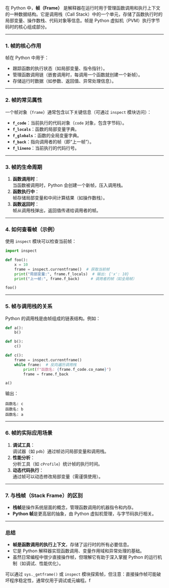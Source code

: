 在 Python 中，**帧（Frame）** 是解释器在运行时用于管理函数调用和执行上下文的一种数据结构。它是调用栈（Call Stack）中的一个单元，存储了函数执行时的局部变量、操作数栈、代码对象等信息。帧是 Python 虚拟机（PVM）执行字节码时的核心组成部分。

---

### **1. 帧的核心作用**
帧在 Python 中用于：
- 跟踪函数的执行状态（如局部变量、指令指针）。
- 管理函数调用链（嵌套调用时，每调用一个函数就创建一个新帧）。
- 存储运行时数据（如参数、返回值、异常处理信息）。

---

### **2. 帧的常见属性**
一个帧对象（`frame`）通常包含以下关键信息（可通过 `inspect` 模块访问）：
- **`f_code`**：当前执行的代码对象（`code` 对象，包含字节码）。
- **`f_locals`**：函数的局部变量字典。
- **`f_globals`**：函数的全局变量字典。
- **`f_back`**：指向调用者的帧（即“上一帧”）。
- **`f_lineno`**：当前执行的代码行号。

---

### **3. 帧的生命周期**
1. **函数调用时**：  
   当函数被调用时，Python 会创建一个新帧，压入调用栈。
2. **函数执行中**：  
   帧存储局部变量和中间计算结果（如操作数栈）。
3. **函数返回时**：  
   帧从调用栈弹出，返回值传递给调用者的帧。

---

### **4. 如何查看帧（示例）**
使用 `inspect` 模块可以检查当前帧：
```python
import inspect

def foo():
    x = 10
    frame = inspect.currentframe()  # 获取当前帧
    print("局部变量:", frame.f_locals)  # 输出: {'x': 10}
    print("上一帧:", frame.f_back)     # 调用者的帧（如全局帧）

foo()
```

---

### **5. 帧与调用栈的关系**
Python 的调用栈是由帧组成的链表结构。例如：
```python
def a():
    b()

def b():
    c()

def c():
    frame = inspect.currentframe()
    while frame:  # 反向遍历调用栈
        print(f"函数名: {frame.f_code.co_name}")
        frame = frame.f_back

a()
```
输出：
```
函数名: c
函数名: b
函数名: a
```

---

### **6. 帧的实际应用场景**
1. **调试工具**：  
   调试器（如 `pdb`）通过帧访问局部变量和调用栈。
2. **性能分析**：  
   分析工具（如 `cProfile`）统计帧的执行时间。
3. **动态代码执行**：  
   通过帧可以动态修改局部变量（需谨慎使用）。

---

### **7. 与栈帧（Stack Frame）的区别**
- **栈帧**是操作系统层面的概念，管理函数调用的机器指令和内存。
- **Python 帧**是更高层的抽象，由 Python 虚拟机管理，与字节码执行相关。

---

### **总结**
- **帧是函数调用的执行上下文**，存储了运行时的所有必要信息。
- 它是 Python 解释器实现函数调用、变量作用域和异常处理的基础。
- 虽然日常编程中很少直接操作帧，但理解它有助于深入掌握 Python 的运行机制（如调试、性能优化）。

可以通过 `sys._getframe()` 或 `inspect` 模块探索帧，但注意：直接操作帧可能破坏程序稳定性，通常仅用于调试或元编程。f